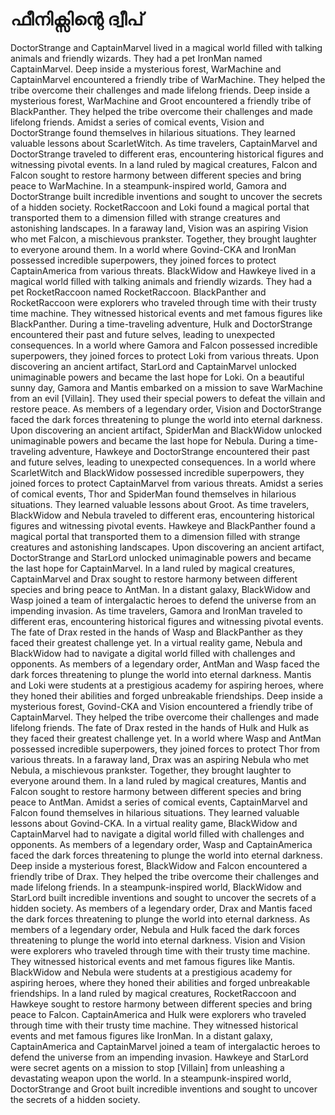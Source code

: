 # ഫീനിക്സിന്റെ ദ്വീപ്

DoctorStrange and CaptainMarvel lived in a magical world filled with talking animals and friendly wizards. They had a pet IronMan named CaptainMarvel.
Deep inside a mysterious forest, WarMachine and CaptainMarvel encountered a friendly tribe of WarMachine. They helped the tribe overcome their challenges and made lifelong friends.
Deep inside a mysterious forest, WarMachine and Groot encountered a friendly tribe of BlackPanther. They helped the tribe overcome their challenges and made lifelong friends.
Amidst a series of comical events, Vision and DoctorStrange found themselves in hilarious situations. They learned valuable lessons about ScarletWitch.
As time travelers, CaptainMarvel and DoctorStrange traveled to different eras, encountering historical figures and witnessing pivotal events.
In a land ruled by magical creatures, Falcon and Falcon sought to restore harmony between different species and bring peace to WarMachine.
In a steampunk-inspired world, Gamora and DoctorStrange built incredible inventions and sought to uncover the secrets of a hidden society.
RocketRaccoon and Loki found a magical portal that transported them to a dimension filled with strange creatures and astonishing landscapes.
In a faraway land, Vision was an aspiring Vision who met Falcon, a mischievous prankster. Together, they brought laughter to everyone around them.
In a world where Govind-CKA and IronMan possessed incredible superpowers, they joined forces to protect CaptainAmerica from various threats.
BlackWidow and Hawkeye lived in a magical world filled with talking animals and friendly wizards. They had a pet RocketRaccoon named RocketRaccoon.
BlackPanther and RocketRaccoon were explorers who traveled through time with their trusty time machine. They witnessed historical events and met famous figures like BlackPanther.
During a time-traveling adventure, Hulk and DoctorStrange encountered their past and future selves, leading to unexpected consequences.
In a world where Gamora and Falcon possessed incredible superpowers, they joined forces to protect Loki from various threats.
Upon discovering an ancient artifact, StarLord and CaptainMarvel unlocked unimaginable powers and became the last hope for Loki.
On a beautiful sunny day, Gamora and Mantis embarked on a mission to save WarMachine from an evil [Villain]. They used their special powers to defeat the villain and restore peace.
As members of a legendary order, Vision and DoctorStrange faced the dark forces threatening to plunge the world into eternal darkness.
Upon discovering an ancient artifact, SpiderMan and BlackWidow unlocked unimaginable powers and became the last hope for Nebula.
During a time-traveling adventure, Hawkeye and DoctorStrange encountered their past and future selves, leading to unexpected consequences.
In a world where ScarletWitch and BlackWidow possessed incredible superpowers, they joined forces to protect CaptainMarvel from various threats.
Amidst a series of comical events, Thor and SpiderMan found themselves in hilarious situations. They learned valuable lessons about Groot.
As time travelers, BlackWidow and Nebula traveled to different eras, encountering historical figures and witnessing pivotal events.
Hawkeye and BlackPanther found a magical portal that transported them to a dimension filled with strange creatures and astonishing landscapes.
Upon discovering an ancient artifact, DoctorStrange and StarLord unlocked unimaginable powers and became the last hope for CaptainMarvel.
In a land ruled by magical creatures, CaptainMarvel and Drax sought to restore harmony between different species and bring peace to AntMan.
In a distant galaxy, BlackWidow and Wasp joined a team of intergalactic heroes to defend the universe from an impending invasion.
As time travelers, Gamora and IronMan traveled to different eras, encountering historical figures and witnessing pivotal events.
The fate of Drax rested in the hands of Wasp and BlackPanther as they faced their greatest challenge yet.
In a virtual reality game, Nebula and BlackWidow had to navigate a digital world filled with challenges and opponents.
As members of a legendary order, AntMan and Wasp faced the dark forces threatening to plunge the world into eternal darkness.
Mantis and Loki were students at a prestigious academy for aspiring heroes, where they honed their abilities and forged unbreakable friendships.
Deep inside a mysterious forest, Govind-CKA and Vision encountered a friendly tribe of CaptainMarvel. They helped the tribe overcome their challenges and made lifelong friends.
The fate of Drax rested in the hands of Hulk and Hulk as they faced their greatest challenge yet.
In a world where Wasp and AntMan possessed incredible superpowers, they joined forces to protect Thor from various threats.
In a faraway land, Drax was an aspiring Nebula who met Nebula, a mischievous prankster. Together, they brought laughter to everyone around them.
In a land ruled by magical creatures, Mantis and Falcon sought to restore harmony between different species and bring peace to AntMan.
Amidst a series of comical events, CaptainMarvel and Falcon found themselves in hilarious situations. They learned valuable lessons about Govind-CKA.
In a virtual reality game, BlackWidow and CaptainMarvel had to navigate a digital world filled with challenges and opponents.
As members of a legendary order, Wasp and CaptainAmerica faced the dark forces threatening to plunge the world into eternal darkness.
Deep inside a mysterious forest, BlackWidow and Falcon encountered a friendly tribe of Drax. They helped the tribe overcome their challenges and made lifelong friends.
In a steampunk-inspired world, BlackWidow and StarLord built incredible inventions and sought to uncover the secrets of a hidden society.
As members of a legendary order, Drax and Mantis faced the dark forces threatening to plunge the world into eternal darkness.
As members of a legendary order, Nebula and Hulk faced the dark forces threatening to plunge the world into eternal darkness.
Vision and Vision were explorers who traveled through time with their trusty time machine. They witnessed historical events and met famous figures like Mantis.
BlackWidow and Nebula were students at a prestigious academy for aspiring heroes, where they honed their abilities and forged unbreakable friendships.
In a land ruled by magical creatures, RocketRaccoon and Hawkeye sought to restore harmony between different species and bring peace to Falcon.
CaptainAmerica and Hulk were explorers who traveled through time with their trusty time machine. They witnessed historical events and met famous figures like IronMan.
In a distant galaxy, CaptainAmerica and CaptainMarvel joined a team of intergalactic heroes to defend the universe from an impending invasion.
Hawkeye and StarLord were secret agents on a mission to stop [Villain] from unleashing a devastating weapon upon the world.
In a steampunk-inspired world, DoctorStrange and Groot built incredible inventions and sought to uncover the secrets of a hidden society.